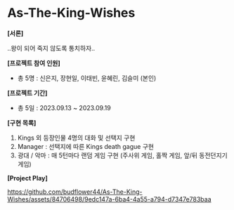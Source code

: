 # As-The-King-Wishes
**[서론]**

..왕이 되어 죽지 않도록 통치하자..

**[프로젝트 참여 인원]**
- 총 5명 : 신은지, 장현일, 이태빈, 윤혜린, 김슬미 (본인) 

**[프로젝트 기간]**
- 총 5일 : 2023.09.13 ~ 2023.09.19

**[구현 목록]**
1. Kings 외 등장인물 4명의 대화 및 선택지 구현
2. Manager : 선택지에 따른 Kings death gague 구현 
3. 광대 / 악마 : 매 5턴마다 랜덤 게임 구현 (주사위 게임, 홀짝 게임, 앞/뒤 동전던지기 게임)

**[Project Play]**

https://github.com/budflower44/As-The-King-Wishes/assets/84706498/9edc147a-6ba4-4a55-a794-d7347e783baa

